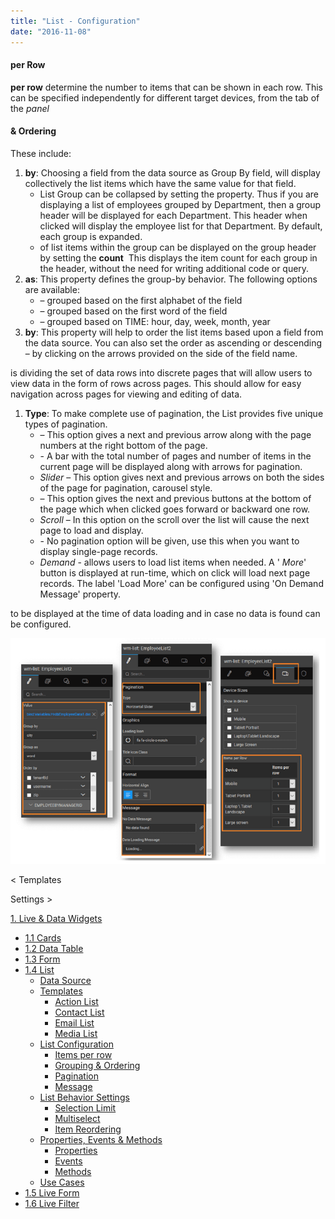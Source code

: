 ```yaml
---
title: "List - Configuration"
date: "2016-11-08"
---
```


#### per Row

**per row** determine the number to items that can be shown in each row. This can be specified independently for different target devices, from the tab of the _panel_

#### & Ordering

These include:

1. **by**: Choosing a field from the data source as Group By field, will display collectively the list items which have the same value for that field.
    - List Group can be collapsed by setting the property. Thus if you are displaying a list of employees grouped by Department, then a group header will be displayed for each Department. This header when clicked will display the employee list for that Department. By default, each group is expanded.
    - of list items within the group can be displayed on the group header by setting the **count**  This displays the item count for each group in the header, without the need for writing additional code or query.
2. **as**: This property defines the group-by behavior. The following options are available:
    - – grouped based on the first alphabet of the field
    - – grouped based on the first word of the field
    - – grouped based on TIME: hour, day, week, month, year
3. **by**: This property will help to order the list items based upon a field from the data source. You can also set the order as ascending or descending – by clicking on the arrows provided on the side of the field name.

is dividing the set of data rows into discrete pages that will allow users to view data in the form of rows across pages. This should allow for easy navigation across pages for viewing and editing of data.

1. **Type**: To make complete use of pagination, the List provides five unique types of pagination.
    - – This option gives a next and previous arrow along with the page numbers at the right bottom of the page.
    - \- A bar with the total number of pages and number of items in the current page will be displayed along with arrows for pagination.
    - _Slider_ – This option gives next and previous arrows on both the sides of the page for pagination, carousel style.
    - – This option gives the next and previous buttons at the bottom of the page which when clicked goes forward or backward one row.
    - _Scroll_ – In this option on the scroll over the list will cause the next page to load and display.
    - \- No pagination option will be given, use this when you want to display single-page records.
    - _Demand_ - allows users to load list items when needed. A ' _More_' button is displayed at run-time, which on click will load next page records. The label 'Load More' can be configured using 'On Demand Message' property.

to be displayed at the time of data loading and in case no data is found can be configured.

[![](../assets/cards_config-1.png)](../assets/cards_config-1.png)

< Templates

Settings >

[1\. Live & Data Widgets](/learn/app-development/widgets/widget-library/#data-live)

- [1.1 Cards](/learn/app-development/widgets/datalive/cards/)
- [1.2 Data Table](/learn/app-development/widgets/datalive/data-table/)
- [1.3 Form](/learn/app-development/widgets/datalive/form/)
- [1.4 List](/learn/app-development/widgets/datalive/list/)
    - [Data Source](/learn/app-development/widgets/datalive/list/list-data-source/)
    - [Templates](/learn/app-development/widgets/datalive/list/list-templates/)
        - [Action List](/learn/app-development/widgets/datalive/list/list-templates/#action-list)
        - [Contact List](/learn/app-development/widgets/datalive/list/list-templates/#contact-list)
        - [Email List](/learn/app-development/widgets/datalive/list/list-templates/#email-list)
        - [Media List](/learn/app-development/widgets/datalive/list/list-templates/#media-list)
    - [List Configuration](/learn/app-development/widgets/datalive/list/configuration/)
        - [Items per row](#items-per-row)
        - [Grouping & Ordering](#grouping-ordering)
        - [Pagination](#pagin)
        - [Message](#message)
    - [List Behavior Settings](/learn/app-development/widgets/datalive/list/behavior-settings/)
        - [Selection Limit](/learn/app-development/widgets/datalive/list/behavior-settings/#selection-limit)
        - [Multiselect](/learn/app-development/widgets/datalive/list/behavior-settings/#multiselect)
        - [Item Reordering](/learn/app-development/widgets/datalive/list/behavior-settings/#item-reordering)
    - [Properties, Events & Methods](/learn/app-development/widgets/datalive/list/list-properties-events-methods/)
        - [Properties](/learn/app-development/widgets/datalive/list/list-properties-events-methods/#properties)
        - [Events](/learn/app-development/widgets/datalive/list/list-properties-events-methods/#events)
        - [Methods](/learn/app-development/widgets/datalive/list/list-properties-events-methods/#methods)
    - [Use Cases](/learn/app-development/widgets/datalive/list/list-use-cases)
- [1.5 Live Form](/learn/app-development/widgets/datalive/live-form/)
- [1.6 Live Filter](/learn/app-development/widgets/datalive/live-filter/)
